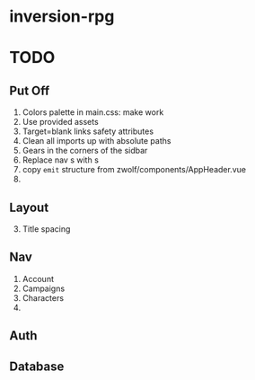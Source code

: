 # inversion-rpg
 
# TODO
## Put Off
1. Colors palette in main.css: make work
2. Use provided assets
3. Target=blank links safety attributes
4. Clean all imports up with absolute paths
5. Gears in the corners of the sidbar
6. Replace nav <a>s with <NuxtLink>s
7. copy `emit` structure from zwolf/components/AppHeader.vue
8. 
## Layout
3. Title spacing
## Nav
1. Account
2. Campaigns
3. Characters
4. 
## Auth
## Database
## 